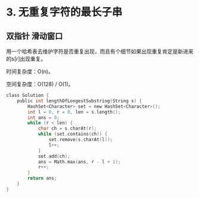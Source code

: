 # 3. 无重复字符的最长子串

## 双指针 滑动窗口

用一个哈希表去维护字符是否重复出现，而且有个细节如果出现重复肯定是新进来的s[r]出现重复。

时间复杂度：O(n)。

空间复杂度：O(128) / O(1)。

```c
class Solution {
    public int lengthOfLongestSubstring(String s) {
        HashSet<Character> set = new HashSet<Character>();
        int l = 0, r = 0, len = s.length();
        int ans = 0;
        while (r < len) {
            char ch = s.charAt(r);
            while (set.contains(ch)) {
                set.remove(s.charAt(l));
                l++;
            }
            set.add(ch);
            ans = Math.max(ans, r - l + 1);
            r++;
        }
        return ans;
    }
}
```